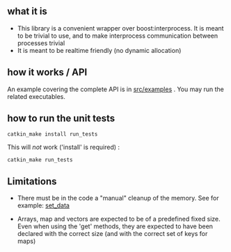 
## what it is

* This library is a convenient wrapper over boost:interprocess. It is meant to be trivial to use, and to make interprocess communication between processes trivial
* It is meant to be realtime friendly (no dynamic allocation)

## how it works / API

An example covering the complete API is in [src/examples](https://git-amd.tuebingen.mpg.de/amd-clmc/shared_memory/tree/master/src/examples) . You may run the related executables.

## how to run the unit tests

```
catkin_make install run_tests
```

This will *not* work ('install' is required) :

```
catkin_make run_tests
```

## Limitations

* There must be in the code a "manual" cleanup of the memory. See for example: [set_data](https://git-amd.tuebingen.mpg.de/amd-clmc/shared_memory/blob/master/src/examples/set_data.cpp#L16)

* Arrays, map and vectors are expected to be of a predefined fixed size. Even when using the 'get' methods, they are expected to have been declared with the correct size (and with the correct set of keys for maps)

